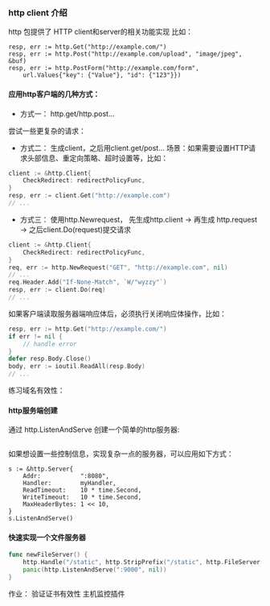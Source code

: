 ### http client 介绍

http 包提供了 HTTP client和server的相关功能实现
比如：
```golang
resp, err := http.Get("http://example.com/")
resp, err := http.Post("http://example.com/upload", "image/jpeg", &buf)
resp, err := http.PostForm("http://example.com/form",
	url.Values{"key": {"Value"}, "id": {"123"}})
```

#### 应用http客户端的几种方式：
- 方式一：
http.get/http.post...

尝试一些更复杂的请求：
- 方式二：
生成client，之后用client.get/post...
场景：如果需要设置HTTP请求头部信息、重定向策略、超时设置等，比如：
```go
client := &http.Client{
    CheckRedirect: redirectPolicyFunc,
}
resp, err := client.Get("http://example.com")
// ...
```

- 方式三：
使用http.Newrequest， 先生成http.client -> 再生成 http.request -> 之后client.Do(request)提交请求
```go
client := &http.Client{
    CheckRedirect: redirectPolicyFunc,
}
req, err := http.NewRequest("GET", "http://example.com", nil)
// ...
req.Header.Add("If-None-Match", `W/"wyzzy"`)
resp, err := client.Do(req)
// ...
```

如果客户端读取服务器端响应体后，必须执行关闭响应体操作，比如：
```go
resp, err := http.Get("http://example.com/")
if err != nil {
	// handle error
}
defer resp.Body.Close()
body, err := ioutil.ReadAll(resp.Body)
// ...
```

练习域名有效性：

#### http服务端创建
通过 http.ListenAndServe 创建一个简单的http服务器:
```go

```

如果想设置一些控制信息，实现复杂一点的服务器，可以应用如下方式：
```golang
s := &http.Server{
    Addr:           ":8080",
	Handler:        myHandler,
	ReadTimeout:    10 * time.Second,
	WriteTimeout:   10 * time.Second,
	MaxHeaderBytes: 1 << 10,
}
s.ListenAndServe()
```

#### 快速实现一个文件服务器
```go
func newFileServer() {
	http.Handle("/static", http.StripPrefix("/static", http.FileServer(http.Dir("./"))))
	panic(http.ListenAndServe(":9000", nil))
}
```

作业：
验证证书有效性
主机监控插件
